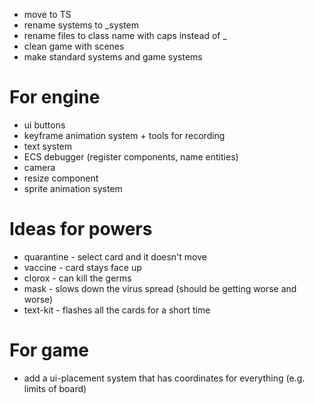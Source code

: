 - move to TS
- rename systems to _system
- rename files to class name with caps instead of _
- clean game with scenes
- make standard systems and game systems

# For engine
- ui buttons
- keyframe animation system + tools for recording
- text system
- ECS debugger (register components, name entities)
- camera
- resize component
- sprite animation system

# Ideas for powers
- quarantine - select card and it doesn't move
- vaccine - card stays face up
- clorox - can kill the germs
- mask - slows down the virus spread (should be getting worse and worse)
- text-kit - flashes all the cards for a short time

# For game
- add a ui-placement system that has coordinates for everything (e.g. limits of board)
